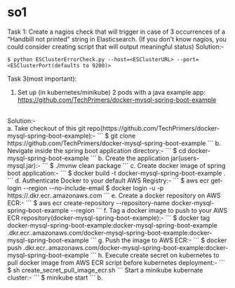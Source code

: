 # so1

Task 1: Create a nagios check that will trigger in case of 3 occurrences of a "Handbill not printed" string
in Elasticsearch. (If you don't know nagios, you could consider creating script that will output
meaningful status)
Solution:-
```
$ python ESClusterErrorCheck.py --host=<ESClusterURL> --port=<ESClusterPort(defaults to 9200)>
```
  
Task 3(most important):
1. Set up (in kubernetes/minikube) 2 pods with a java example app:
https://github.com/TechPrimers/docker-mysql-spring-boot-example 
<br />
Solution:-
<br />
a. Take checkout of this git repo(https://github.com/TechPrimers/docker-mysql-spring-boot-example):-
```
   $ git clone https://github.com/TechPrimers/docker-mysql-spring-boot-example
```
b. Nevigate inside the spring boot application directory:-
```
   $ cd docker-mysql-spring-boot-example
```
b. Create the application jar(users-mysql.jar):-
```
   $ ./mvnw clean package
```
c. Create docker image of spring boot application:-
```
   $ docker build -t docker-mysql-spring-boot-example .
```
d. Authenticate Docker to your default AWS Registry:-
```
   $ aws ecr get-login --region <AWS Region> --no-include-email
   $ docker login -u <AWS Account User Name> -p <AWS Account User Password> https://<AWS Account ID>.dkr.ecr.<AWS Region>.amazonaws.com
```
e. Create a docker repository on AWS ECR:-
```
   $ aws ecr create-repository --repository-name docker-mysql-spring-boot-example --region <AWS Region>
```
f. Tag a docker image to push to your AWS ECR repository(docker-mysql-spring-boot-example):-
```
   $ docker tag docker-mysql-spring-boot-example:docker-mysql-spring-boot-example <AWS Account ID>.dkr.ecr.<AWS Region>.amazonaws.com/docker-mysql-spring-boot-example:docker-mysql-spring-boot-example
```
g. Push the image to AWS ECR:-
```
   $ docker push <AWS Account ID>.dkr.ecr.<AWS Region>.amazonaws.com/docker-mysql-spring-boot-example:docker-mysql-spring-boot-example
```
h. Execute create secret on kubernetes to pull docker image from AWS ECR script before kubernetes deployment:-
```
   $ sh create_secret_pull_image_ecr.sh
```
Start a minikube kubernate cluster:-
```
   $ minikube start
```
b. 
